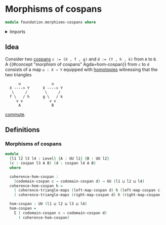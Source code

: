 # Morphisms of cospans

```agda
module foundation.morphisms-cospans where
```

<details><summary>Imports</summary>

```agda
open import foundation.cartesian-product-types
open import foundation.cospans
open import foundation.dependent-pair-types
open import foundation.universe-levels

open import foundation-core.commuting-triangles-of-maps
```

</details>

## Idea

Consider two [cospans](foundation.cospans.md) `c := (X , f , g)` and
`d := (Y , h , k)` from `A` to `B`. A
{{#concept "morphism of cospans" Agda=hom-cospan}} from `c` to `d` consists of a
map `u : X → Y` equipped with [homotopies](foundation-core.homotopies.md)
witnessing that the two triangles

```text
      u              u
  X ----> Y      X ----> Y
   \     /        \     /
  f \   / h      g \   / k
     ∨ ∨            ∨ ∨
      A              B
```

[commute](foundation.commuting-triangles-of-maps.md).

## Definitions

### Morphisms of cospans

```agda
module _
  {l1 l2 l3 l4 : Level} {A : UU l1} {B : UU l2}
  (c : cospan l3 A B) (d : cospan l4 A B)
  where

  coherence-hom-cospan :
    (codomain-cospan c → codomain-cospan d) → UU (l1 ⊔ l2 ⊔ l4)
  coherence-hom-cospan h =
    ( coherence-triangle-maps (left-map-cospan d) h (left-map-cospan c)) ×
    ( coherence-triangle-maps (right-map-cospan d) h (right-map-cospan c))

  hom-cospan : UU (l1 ⊔ l2 ⊔ l3 ⊔ l4)
  hom-cospan =
    Σ ( codomain-cospan c → codomain-cospan d)
      ( coherence-hom-cospan)
```
